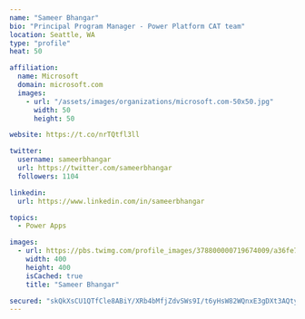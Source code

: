 ```yaml
---
name: "Sameer Bhangar"
bio: "Principal Program Manager - Power Platform CAT team"
location: Seattle, WA
type: "profile"
heat: 50

affiliation:
  name: Microsoft
  domain: microsoft.com
  images:
    - url: "/assets/images/organizations/microsoft.com-50x50.jpg"
      width: 50
      height: 50

website: https://t.co/nrTQtfl3ll

twitter:
  username: sameerbhangar
  url: https://twitter.com/sameerbhangar
  followers: 1104

linkedin:
  url: https://www.linkedin.com/in/sameerbhangar

topics:
  - Power Apps

images:
  - url: https://pbs.twimg.com/profile_images/378800000719674009/a36fe7ddfab1778b76e5793772e43798_400x400.jpeg
    width: 400
    height: 400
    isCached: true
    title: "Sameer Bhangar"

secured: "skQkXsCU1QTfCle8ABiY/XRb4bMfjZdvSWs9I/t6yHsW82WQnxE3gDXt3AQtyNOndtCg7zWn83eNY1HhppbePfMa7+WkZaElvU1utSwHQPkeIfjbDHrELZXmNIa/KB1vceM0eeLY8WCQnP0BBm+eDOsYMyqIKQpggoDp87xh9GGqUW9+U+FzIIjn0BcSvVqJRsjgL9Ve1oNaxwVhr2gy5FqJE8O1kVyL0Xzwokj6QMGr595DeYmN0sNpebuaj4I2/j810V2+Krp5u2ux/EQFWBMOrky+CrOnh8cxYJ1z9gRIZhFllXvW6zhP1Qrl55Szi2aRB0lnl2Om96HqvBbAQ9HAicxFlmH2XsfJWHEMjNOYTGC2OlpgozfS7s1U1jwIeWTPLjUxVJc6RXIrfqYJIb33daSf1TGUUhlh2u1lQHY=;T2rdMEUr1AzvqDLuW+UVvw=="
---
```


